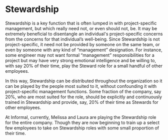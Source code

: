# Stewardship

Stewardship is a key function that is often lumped in with project-specific
management, but which really need not, or even should not, be. It may be
extremely beneficial to disentangle an individual's project-specific concerns
from the concerns for that individual’s well-being. Since Stewardship is not
project-specific, it need not be provided by someone on the same team, or even
by someone with any kind of “management” designation. For instance, some
engineer may not want formal “management” responsibilities for a project but may
have very strong emotional intelligence and be willing to, with say 20% of their
time, play the Steward role for a small handful of other employees.

In this way, Stewardship can be distributed throughout the organization so it
can be played by the people most suited to it, without confounding it with
project-specific management functions. Some fraction of the company, say 20%,
who are most suited for the role, should be explicitly and continuously trained
in Stewardship and provide, say, 20% of their time as Stewards for other
employees.

At Informal, currently, Melissa and Laura are playing the Stewardship role for
the entire company. Though they are now beginning to train up a select few
employees to take on Stewardship roles with some small proportion of their time.
